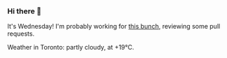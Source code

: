 ### Hi there :wave:

It's Wednesday! I'm probably working for [this bunch](https://github.com/kohofinancial), reviewing some pull requests.

Weather in Toronto: partly cloudy, at +19°C.
